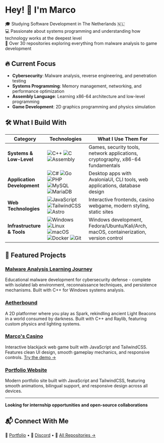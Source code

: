 # Hey! 👋 I'm Marco

🎓 Studying Software Development in The Netherlands 🇳🇱  
💻 Passionate about systems programming and understanding how technology works at the deepest level  
🚀 Over 30 repositories exploring everything from malware analysis to game development

## 🔥 Current Focus

- **Cybersecurity**: Malware analysis, reverse engineering, and penetration testing
- **Systems Programming**: Memory management, networking, and performance optimization  
- **Assembly Language**: Learning x86-64 architecture and low-level programming
- **Game Development**: 2D graphics programming and physics simulation

## 🛠️ What I Build With

| Category | Technologies | What I Use Them For |
|----------|-------------|-------------------|
| **Systems & Low-Level** | ![C++](https://img.shields.io/badge/C++-%2300599C.svg?style=flat&logo=c%2B%2B&logoColor=white) ![C](https://img.shields.io/badge/C-%2300599C.svg?style=flat&logo=c&logoColor=white) ![Assembly](https://img.shields.io/badge/Assembly-%23654FF0.svg?style=flat&logo=assemblyscript&logoColor=white) | Games, security tools, network applications, cryptography, x86-64 fundamentals |
| **Application Development** | ![C#](https://img.shields.io/badge/C%23-%23239120.svg?style=flat&logo=csharp&logoColor=white) ![Go](https://img.shields.io/badge/Go-%2000ADD8.svg?style=flat&logo=go&logoColor=white) ![PHP](https://img.shields.io/badge/PHP-%23777BB4.svg?style=flat&logo=php&logoColor=white) ![MySQL](https://img.shields.io/badge/MySQL-%234479A1.svg?style=flat&logo=mysql&logoColor=white) ![MariaDB](https://img.shields.io/badge/MariaDB-%23003545.svg?style=flat&logo=mariadb&logoColor=white) | Desktop apps with AvaloniaUI, CLI tools, web applications, database design |
| **Web Technologies** | ![JavaScript](https://img.shields.io/badge/JavaScript-%23F7DF1E.svg?style=flat&logo=javascript&logoColor=black) ![TailwindCSS](https://img.shields.io/badge/Tailwind-%2338B2AC.svg?style=flat&logo=tailwind-css&logoColor=white) ![Astro](https://img.shields.io/badge/Astro-%232C2052.svg?style=flat&logo=astro&logoColor=white) | Interactive frontends, casino webgame, modern styling, static sites |
| **Infrastructure & Tools** | ![Windows](https://img.shields.io/badge/Windows-%230078D6.svg?style=flat&logo=windows&logoColor=white) ![Linux](https://img.shields.io/badge/Linux-%23FCC624.svg?style=flat&logo=linux&logoColor=black) ![macOS](https://img.shields.io/badge/macOS-%23000000.svg?style=flat&logo=apple&logoColor=white) ![Docker](https://img.shields.io/badge/Docker-%230db7ed.svg?style=flat&logo=docker&logoColor=white) ![Git](https://img.shields.io/badge/Git-%23F05033.svg?style=flat&logo=git&logoColor=white) | Windows development, Fedora/Ubuntu/Kali/Arch, macOS, containerization, version control |

## 🧠 Featured Projects

### **[Malware Analysis Learning Journey](https://github.com/msh31/system-gatherer)**
Educational malware development for cybersecurity defense - complete with isolated lab environment, reconnaissance techniques, and persistence mechanisms. Built with C++ for Windows systems analysis.

### **[Aetherbound](https://github.com/msh31/aetherbound)**
A 2D platformer where you play as Spark, rekindling ancient Light Beacons in a world consumed by darkness. Built with C++ and Raylib, featuring custom physics and lighting systems.

### **[Marco's Casino](https://casino.marco007.dev)**
Interactive blackjack web game built with JavaScript and TailwindCSS. Features clean UI design, smooth gameplay mechanics, and responsive controls. [Try the demo →](https://casino.marco007.dev)

### **[Portfolio Website](https://marco007.dev)**
Modern portfolio site built with JavaScript and TailwindCSS, featuring smooth animations, bilingual support, and responsive design across all devices.

---

**Looking for internship opportunities and open-source collaborations** 

## 📬 Connect With Me

💼 [Portfolio](https://marco007.dev) • 💬 [Discord](https://discord.com/users/386204172258770954) • 🐙 [All Repositories →](https://github.com/msh31?tab=repositories)
